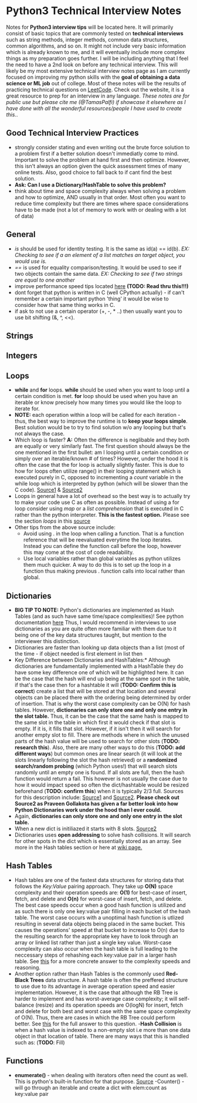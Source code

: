 # Python3 Technical Interview Notes
Notes for **Python3 interview tips** will be located here.  It will primarily consist of basic topics that are commonly tested on **technical interviews** such as string methods, integer methods, common data structures, common algorithms, and so on.  It might not include very basic information which is already known to me, and it will eventually include more complex things as my preparation goes further.  I will be including anything that I feel the need to have a 2nd look on before any technical interview.  This will likely be my most extensive technical interview notes page as I am currently focused on improving my python skills with the **goal of obtaining a data science or ML job** out of college.  Most of these notes will be the results of practicing technical questions on [LeetCode](https://leetcode.com/).  Check out the website, it is a great resource to prep for an interview in any language.  *These notes are for public use but please cite me (@TamasPalfi) if showcase it elsewhere as I have done with all the wonderful resources/people I have used to create this.*. 

## Good Technical Interview Practices
- strongly consider stating and even writing out the brute force solution to a problem first if a better solution doesn't immediatly come to mind.  Important to solve the problem at hand first and then optimize.  However, this isn't always an option given the quick assessment times of many online tests.  Also, good choice to fall back to if cant find the best solution.
- **Ask: Can I use a Dictionary/HashTable to solve this problem?**
- think about time and space complexity always when solving a problem and how to optimize, AND usually in that order.  Most often you want to reduce time complexity but there are times where space considerations have to be made (not a lot of memory to work with or dealing with a lot of data)

## General 
- *is* should be used for identity testing.  It is the same as id(a) == id(b).  *EX: Checking to see if a an element of a list matches an target object, you would use is.*
- *==* is used for equality comparison/testing.  It would be used to see if two objects contain the same data.  *EX: Checking to see if two strings are equal to one another*
- improve performance speed tips located [here](https://wiki.python.org/moin/PythonSpeed/PerformanceTips) **(TODO: Read thru this!!!)**
- dont forget that python is written in C (well CPython actually) - if can't remember a certain important python 'thing' it would be wise to consider how that same thing works in C.
- if ask to not use a certain operator (+, -, * ..) then usually want you to use bit shifting (&, ^, <<).

## Strings



## Integers


## Loops
- **while** and **for** loops.  **while** should be used  when you want to loop until a certain condition is met.  **for** loop should be used when you have an iterable or know precisely how many times you would like the loop to iterate for. 
- **NOTE:** each operation within a loop will be called for each iteration - thus, the best way to improve the runtime is to **keep your loops simple**.  Best solution would be to try to find solution w/o any looping but that's not always the case.
- Which loop is faster? **A:** Often the difference is neglibable and they both are equally or very similarly fast.  The first question should always be the one mentioned in the first bullet: am I looping until a certain condition or simply over an iterable/known # of times?  However, under the hood it is often the case that the for loop is actually slightly faster.  This is due to how for loops often utilize range() in their looping statement which is executed purely in C, opposed to incrementing a *count* variable in the while loop which is interpreted by python (which will be slower than the C code).  [Source1](https://stackoverflow.com/questions/869229/why-is-looping-over-range-in-python-faster-than-using-a-while-loop) & [Source2](https://www.quora.com/Which-loop-is-more-efficient-in-C)
- Loops in general have a lot of overhead so the best way is to actually try to make your code use C as often as possible.  Instead of using a for loop consider using *map* or a *list comprehension* that is executed in C rather than the python interpreter. **This is the fastest option.**  Please see the section *loops* in this [source](https://wiki.python.org/moin/PythonSpeed/PerformanceTips)
- Other tips from the above source include:
  - Avoid using . in the loop when calling a function.  That is a function reference that will be reevaluated everytime the loop iterates.  Instead you can define the function call before the loop, however this may come at the cost of code readability.
  - Use local variables rather than global variables as python utilizes them much quicker.  A way to do this is to set up the loop in a function thus making previous . function calls into local rather than global.  

## Dictionaries
- **BIG TIP TO NOTE:** Python's dictionaries are implemented as Hash Tables (and as such have same time/space complexities)!  See python documentation [here](https://docs.python.org/3/library/stdtypes.html#typesmapping)  Thus, I would recommend in interviews to use dictionaries as you are quite often more familiar with them due to it being one of the key data structures taught, but mention to the interviewer this distinction. 
- Dictionaries are faster than looking up data objects than a list (most of the time - if object needed is first element in list then 
- Key Difference between Dictionaries and HashTables:* Although dictionaries are fundamentally implemented with a HashTable they do have some key difference one of which will be highlighted here. It can be the case that the hash will end up being at the same spot in the table, if that's the case then for a hashtable it will (**TODO: Confirm this is correct**) create a list that will be stored at that location and several objects can be placed there with the ordering being determined by order of insertion.  That is why the worst case complexity can be O(N) for hash tables.  However, **dictionaries can only store one and only one entry in the slot table.**  Thus, it can be the case that the same hash is mapped to the same slot in the table in which first it would check if that slot is empty.  If it is, it fills that slot.  However, if it isn't then it will search for another empty slot to fill.  There are methods where in which the unused parts of the hash value will be used to search for other slots (**TODO: research this**). Also, there are many other ways to do this (**TODO: add different ways**) but common ones are linear search (it will look at the slots linearly following the slot the hash retrieved) or a **randomized search/random probing** (which Python uses!) that will search slots randomly until an empty one is found.  If all slots are full, then the hash function would return a fail.  This however is not usually the case due to how it would impact speed so often the dict/hashtable would be resized beforehand (**TODO: confirm this**) when it is typically 2/3 full.  Sources for this description include: [Source1](https://stackoverflow.com/questions/9010222/how-can-python-dict-have-multiple-keys-with-same-hash) and [Source2](https://stackoverflow.com/questions/327311/how-are-pythons-built-in-dictionaries-implemented).  **Please check out Source2 as 
Praveen Gollakota has given a far better look into how Python Dictionaries work under the hood than I ever could.**
- Again, **dictionaries can only store one and only one entry in the slot table.**
- When a new dict is initiliazed it starts with 8 slots.  [Source2](https://stackoverflow.com/questions/327311/how-are-pythons-built-in-dictionaries-implemented)
- Dictionaries uses **open addressing** to solve hash collisions.  It will search for other spots in the dict which is essentially stored as an array.  See more in the Hash tables section or here at [wiki page.](https://en.wikipedia.org/wiki/Hash_table#Open_addressing)


## Hash Tables
- Hash tables are one of the fastest data structures for storing data that follows the *Key:Value* pairing approach.  They take up **O(N)** space complexity and their operation speeds are: **O(1)** for best-case of insert, fetch, and delete and **O(n)** for worst-case of insert, fetch, and delete.  The best case speeds occur when a good hash function is utilized and as such there is only one key:value pair filling in each bucket of the hash table.  The worst case occurs with a unoptimal hash function is utlized resulting in several data objects being placed in the same bucket.  This causes the operations' speed at that bucket to increase to O(n) due to the resulting search for the appropriate key have to look through an array or linked list rather than just a single key value.  Worst-case complexity can also occur when the hash table is full leading to the neccessary steps of rehashing each key:value pair in a larger hash table.  See [this](https://stackoverflow.com/questions/9214353/hash-table-runtime-complexity-insert-search-and-delete) for a more concrete answer to the complexity speeds and reasoning.
- Another option rather than Hash Tables is the commonly used **Red-Black Trees** data structure.  A hash table is often the preffered structure to use due to its advantage in average operation speed and easier implementation.  However, it is the case that although the RB Tree is harder to implement and has worst-average case complexity; it will self-balance (resize) and its operation speeds are O(logN) for insert, fetch and delete for both best and worst case with the same space complexity of O(N).  Thus, there are cases in which the RB Tree could perform better.  See [this](https://softwareengineering.stackexchange.com/questions/234793/why-does-python-use-hash-table-to-implement-dict-but-not-red-black-tree) for the full answer to this question.
-**Hash Collision** is when a hash value is indexed to a non-empty slot i.e more than one data object in that location of table.  There are many ways that this is handled such as: (**TODO**: Fill)


## Functions
- **enumerate()** - when dealing with iterators often need the count as well.  This is python's built-in function for that purpose.  [Source](https://www.geeksforgeeks.org/enumerate-in-python/)
-Counter() - will go through an iterable and create a dict with elem:count as key:value pair
